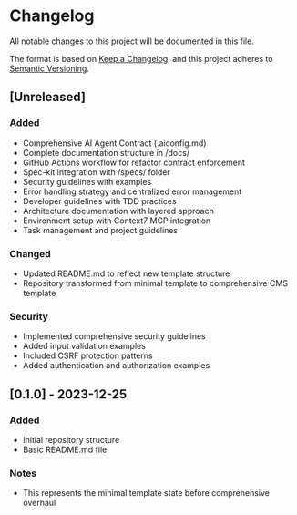 # Changelog

All notable changes to this project will be documented in this file.

The format is based on [Keep a Changelog](https://keepachangelog.com/en/1.0.0/),
and this project adheres to [Semantic Versioning](https://semver.org/spec/v2.0.0.html).

## [Unreleased]

### Added
- Comprehensive AI Agent Contract (.aiconfig.md)
- Complete documentation structure in /docs/
- GitHub Actions workflow for refactor contract enforcement
- Spec-kit integration with /specs/ folder
- Security guidelines with examples
- Error handling strategy and centralized error management
- Developer guidelines with TDD practices
- Architecture documentation with layered approach
- Environment setup with Context7 MCP integration
- Task management and project guidelines

### Changed
- Updated README.md to reflect new template structure
- Repository transformed from minimal template to comprehensive CMS template

### Security
- Implemented comprehensive security guidelines
- Added input validation examples
- Included CSRF protection patterns
- Added authentication and authorization examples

## [0.1.0] - 2023-12-25

### Added
- Initial repository structure
- Basic README.md file

### Notes
- This represents the minimal template state before comprehensive overhaul